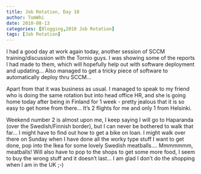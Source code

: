 ```yaml
---
title: Job Rotation, Day 10
author: TomWhi
date: 2010-08-13
categories: [Blogging,2010 Job Rotation]
tags: [Job Rotation]
---
```


I had a good day at work again today, another session of SCCM training/discussion with the Tornio guys. I was showing some of the reports I had made to them, which will hopefully help out with software deployment and updating… Also managed to get a tricky piece of software to automatically deploy thru SCCM…

Apart from that it was business as usual. I managed to speak to my friend who is doing the same rotation but into head office HR, and she is going home today after being in Finland for 1 week - pretty jealous that it is so easy to get home from there… It’s 2 flights for me and only 1 from Helsinki.

Weekend number 2 is almost upon me, I keep saying I will go to Haparanda (over the Swedish/Finnish border), but I can never be bothered to walk that far… I might have to find out how to get a bike on loan. I might walk over there on Sunday when I have done all the worky type stuff I want to get done, pop into the Ikea for some lovely Swedish meatballs…. Mmmmmmm, meatballs! Will also have to pop to the shops to get some more food, I seem to buy the wrong stuff and it doesn’t last… I am glad I don’t do the shopping when I am in the UK ;-)